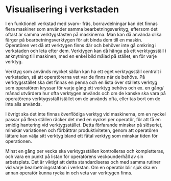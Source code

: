 # Visualisering i verkstaden

I en funktionell verkstad med svarv- fräs, borravdelningar kan det finnas flera maskiner som använder samma bearbetningsverktyg, eftersom det oftast är samma verktygsfästen på maskinerna. Man kan då använda olika färger på bearbetningsverktygen för att binda dem till en maskin. Operatören vet då att verktygen finns där och behöver inte gå omkring i verkstaden och leta efter dem. Verktygen kan då hänga på ett verktygsställ i anknytning till maskinen, med en enkel bild målad på stället, en för varje verktyg.

Verktyg som används mycket sällan kan ha ett eget verktygsställ centralt i verkstaden, så att operatörerna vet var de finns när de behövs. På verktygsstället ska det finnas en penna och en lista över ställets verktyg som operatören kryssar för varje gång ett verktyg behövs och ex. en gång/ månad utvärdera hur ofta verktygen används och om de kanske ska vara på operatörens verktygsställ istället om de används ofta, eller tas bort om de inte alls används.

I övrigt ska det inte finnas överflödiga verktyg vid maskinerna, om en nyckel passar på flera ställen räcker det med en nyckel per operatör, för att få en smidig hantering vid verktygsstället. Detta förfarande minskar på slöseriet, minskar variationen och förbättrar produktiviteten, genom att operatören lättare kan välja sitt verktyg bland ett fåtal verktyg som minskar tiden för operationen.

Minst en gång per vecka ska verktygsställen kontrolleras och kompletteras, och vara en punkt på listan för operatörens veckounderhåll av sin arbetsplats. Det är viktigt att detta standardiseras och med samma rutiner vid varje bearbetningsstation i verkstan. Om en operatör blir sjuk ska en annan operatör kunna rycka in och veta var verktygen finns.
